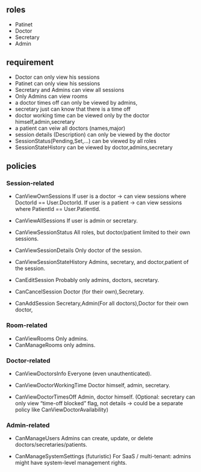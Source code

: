 ## roles
- Patinet
- Doctor
- Secretary
- Admin

## requirement
- Doctor can only view his sessions
- Patinet can only view his sessions
- Secretary and Admins can view all sessions
- Only Admins can view rooms
- a doctor times off can only be viewed by admins,
- secretary just can know that there is a time off
- doctor working time can be viewed only by the doctor himself,admin,secretary
- a patient can veiw all doctors (names,major)
- session details (Description) can only be viewed by the doctor
- SessionStatus(Pending,Set,...) can be viewed by all roles
- SessionStateHistory can be viewed by doctor,admins,secretary

## policies
### Session-related

- CanViewOwnSessions
    If user is a doctor → can view sessions where DoctorId == User.DoctorId.
    If user is a patient → can view sessions where PatientId == User.PatientId.

- CanViewAllSessions
    If user is admin or secretary.

- CanViewSessionStatus
    All roles, but doctor/patient limited to their own sessions.

- CanViewSessionDetails
    Only doctor of the session.

- CanViewSessionStateHistory
    Admins, secretary, and doctor,patient of the session.

- CanEditSession
    Probably only admins, doctors, secretary.

- CanCancelSession
    Doctor (for their own),Secretary.

- CanAddSession
    Secretary,Admin(For all doctors),Doctor for their own doctor,

### Room-related

- CanViewRooms
    Only admins.
- CanManageRooms
    only admins.

### Doctor-related

- CanViewDoctorsInfo
    Everyone (even unauthenticated).

- CanViewDoctorWorkingTime
    Doctor himself, admin, secretary.

- CanViewDoctorTimesOff
    Admin, doctor himself.
    (Optional: secretary can only view “time-off blocked” flag, not details → could be a separate policy like CanViewDoctorAvailability)


### Admin-related

- CanManageUsers
    Admins can create, update, or delete doctors/secretaries/patients.

- CanManageSystemSettings (futuristic)
    For SaaS / multi-tenant: admins might have system-level management rights.